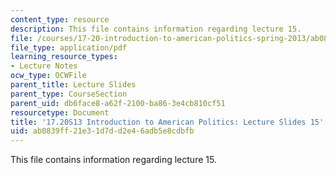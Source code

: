 ```yaml
---
content_type: resource
description: This file contains information regarding lecture 15.
file: /courses/17-20-introduction-to-american-politics-spring-2013/ab0839ff21e31d7dd2e46adb5e8cdbfb_MIT17_20S13_Lecture15.pdf
file_type: application/pdf
learning_resource_types:
- Lecture Notes
ocw_type: OCWFile
parent_title: Lecture Slides
parent_type: CourseSection
parent_uid: db6face8-a62f-2100-ba86-3e4cb810cf51
resourcetype: Document
title: '17.20S13 Introduction to American Politics: Lecture Slides 15'
uid: ab0839ff-21e3-1d7d-d2e4-6adb5e8cdbfb
---
```

This file contains information regarding lecture 15.

